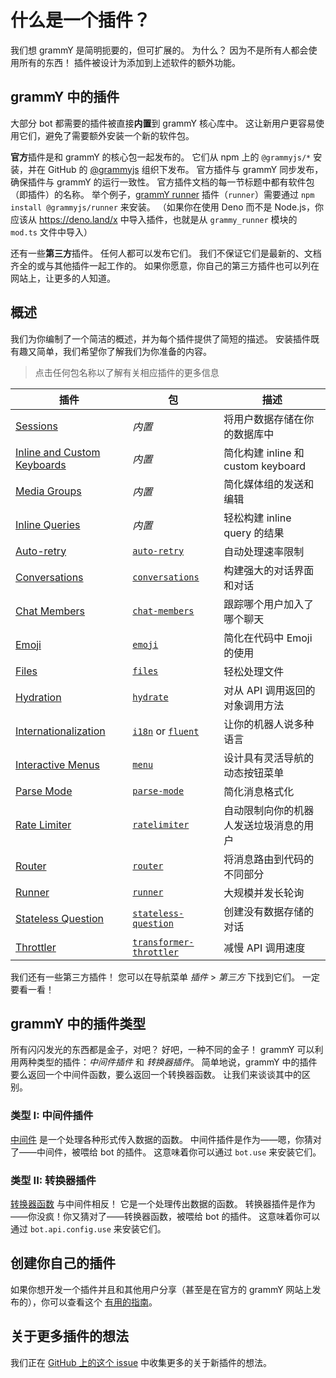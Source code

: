 # 什么是一个插件？

我们想 grammY 是简明扼要的，但可扩展的。
为什么？
因为不是所有人都会使用所有的东西！
插件被设计为添加到上述软件的额外功能。

## grammY 中的插件

大部分 bot 都需要的插件被直接**内置**到 grammY 核心库中。
这让新用户更容易使用它们，避免了需要额外安装一个新的软件包。

**官方**插件是和 grammY 的核心包一起发布的。
它们从 npm 上的 `@grammyjs/*` 安装，并在 GitHub 的 [@grammyjs](https://github.com/grammyjs) 组织下发布。
官方插件与 grammY 同步发布，确保插件与 grammY 的运行一致性。
官方插件文档的每一节标题中都有软件包（即插件）的名称。
举个例子，[grammY runner](./runner) 插件（`runner`）需要通过 `npm install @grammyjs/runner` 来安装。
（如果你在使用 Deno 而不是 Node.js，你应该从 <https://deno.land/x> 中导入插件，也就是从 `grammy_runner` 模块的 `mod.ts` 文件中导入）

还有一些**第三方**插件。
任何人都可以发布它们。
我们不保证它们是最新的、文档齐全的或与其他插件一起工作的。
如果你愿意，你自己的第三方插件也可以列在网站上，让更多的人知道。

## 概述

我们为你编制了一个简洁的概述，并为每个插件提供了简短的描述。
安装插件既有趣又简单，我们希望你了解我们为你准备的内容。

> 点击任何包名称以了解有关相应插件的更多信息

| 插件                                          | 包                                                    | 描述                                   |
| --------------------------------------------- | ----------------------------------------------------- | -------------------------------------- |
| [Sessions](./session)                      | _内置_                                                | 将用户数据存储在你的数据库中           |
| [Inline and Custom Keyboards](./keyboard)  | _内置_                                                | 简化构建 inline 和 custom keyboard     |
| [Media Groups](./media-group)              | _内置_                                                | 简化媒体组的发送和编辑                 |
| [Inline Queries](./inline-query)           | _内置_                                                | 轻松构建 inline query 的结果           |
| [Auto-retry](./auto-retry)                 | [`auto-retry`](./auto-retry)                       | 自动处理速率限制                       |
| [Conversations](./conversations)           | [`conversations`](./conversations)                 | 构建强大的对话界面和对话               |
| [Chat Members](./chat-members)             | [`chat-members`](./chat-members)                   | 跟踪哪个用户加入了哪个聊天             |
| [Emoji](./emoji)                           | [`emoji`](./emoji)                                 | 简化在代码中 Emoji 的使用              |
| [Files](./files)                           | [`files`](./files)                                 | 轻松处理文件                           |
| [Hydration](./hydrate)                     | [`hydrate`](./hydrate)                             | 对从 API 调用返回的对象调用方法        |
| [Internationalization](./i18n)             | [`i18n`](./i18n) or [`fluent`](./fluent)        | 让你的机器人说多种语言                 |
| [Interactive Menus](./menu)                | [`menu`](./menu)                                   | 设计具有灵活导航的动态按钮菜单         |
| [Parse Mode](./parse-mode)                 | [`parse-mode`](./parse-mode)                       | 简化消息格式化                         |
| [Rate Limiter](./ratelimiter)              | [`ratelimiter`](./ratelimiter)                     | 自动限制向你的机器人发送垃圾消息的用户 |
| [Router](./router)                         | [`router`](./router)                               | 将消息路由到代码的不同部分             |
| [Runner](./runner)                         | [`runner`](./runner)                               | 大规模并发长轮询                       |
| [Stateless Question](./stateless-question) | [`stateless-question`](./stateless-question)       | 创建没有数据存储的对话                 |
| [Throttler](./transformer-throttler)       | [`transformer-throttler`](./transformer-throttler) | 减慢 API 调用速度                      |

我们还有一些第三方插件！
您可以在导航菜单 _插件_ > _第三方_ 下找到它们。
一定要看一看！

## grammY 中的插件类型

所有闪闪发光的东西都是金子，对吧？
好吧，一种不同的金子！
grammY 可以利用两种类型的插件：_中间件插件_ 和 _转换器插件_。
简单地说，grammY 中的插件要么返回一个中间件函数，要么返回一个转换器函数。
让我们来谈谈其中的区别。

### 类型 I: 中间件插件

[中间件](../guide/middleware) 是一个处理各种形式传入数据的函数。
中间件插件是作为——嗯，你猜对了——中间件，被喂给 bot 的插件。
这意味着你可以通过 `bot.use` 来安装它们。

### 类型 II: 转换器插件

[转换器函数](../advanced/transformers) 与中间件相反！
它是一个处理传出数据的函数。
转换器插件是作为——你没疯！你又猜对了——转换器函数，被喂给 bot 的插件。
这意味着你可以通过 `bot.api.config.use` 来安装它们。

## 创建你自己的插件

如果你想开发一个插件并且和其他用户分享（甚至是在官方的 grammY 网站上发布的），你可以查看这个 [有用的指南](./guide)。

## 关于更多插件的想法

我们正在 [GitHub 上的这个 issue](https://github.com/grammyjs/grammY/issues/110) 中收集更多的关于新插件的想法。
